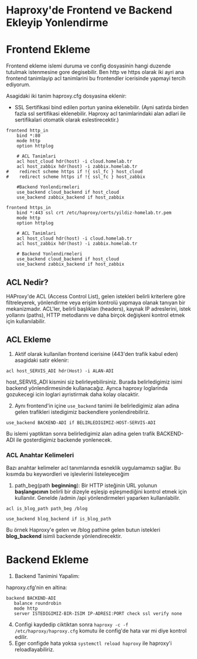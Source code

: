 # Haproxy'de Frontend ve Backend Ekleyip Yonlendirme

# Frontend Ekleme

Frontend ekleme islemi duruma ve config dosyasinin hangi duzende tutulmak istenmesine gore degisebilir. Ben http ve https olarak iki ayri ana frontend tanimlayip acl tanimlarini bu frontendler icerisinde yapmayi tercih ediyorum.

Asagidaki iki tanim haproxy.cfg dosyasina eklenir:

- SSL Sertifikasi bind edilen portun yanina eklenebilir. (Ayni satirda birden fazla ssl sertifikasi eklenebilir. Haproxy acl tanimlarindaki alan adlari ile sertifikalari otomatik olarak eslestirecektir.)

```
frontend http_in
    bind *:80
    mode http
    option httplog

    # ACL Tanimlari
    acl host_cloud hdr(host) -i cloud.homelab.tr
    acl host_zabbix hdr(host) -i zabbix.homelab.tr
#    redirect scheme https if !{ ssl_fc } host_cloud
#    redirect scheme https if !{ ssl_fc } host_zabbix

    #Backend Yonlendirmeleri
    use_backend cloud_backend if host_cloud
    use_backend zabbix_backend if host_zabbix

frontend https_in
    bind *:443 ssl crt /etc/haproxy/certs/yildiz-homelab.tr.pem
    mode http
    option httplog

    # ACL Tanimlari
    acl host_cloud hdr(host) -i cloud.homelab.tr
    acl host_zabbix hdr(host) -i zabbix.homelab.tr

    # Backend Yonlendirmeleri
    use_backend cloud_backend if host_cloud
    use_backend zabbix_backend if host_zabbix
```

## ACL Nedir?

HAProxy'de ACL (Access Control List), gelen istekleri belirli kriterlere göre filtreleyerek, yönlendirme veya erişim kontrolü yapmaya olanak tanıyan bir mekanizmadır. ACL'ler, belirli başlıkları (headers), kaynak IP adreslerini, istek yollarını (paths), HTTP metodlarını ve daha birçok değişkeni kontrol etmek için kullanılabilir.

## ACL Ekleme

1. Aktif olarak kullanilan frontend icerisine (443'den trafik kabul eden) asagidaki satir eklenir:

```acl host_SERVIS_ADI hdr(Host) -i ALAN-ADI```

host_SERVIS_ADI kismini siz belirleyebilirsiniz. Burada belirledigimiz isimi backend yönlendirmesinde kullanacağız. Ayrıca haproxy loglarinda gozukecegi icin loglari ayristirmak daha kolay olacaktir.

2. Aynı frontend'in içine ```use_backend``` tanimi ile belirledigimiz alan adina gelen trafikleri istedigimiz backendlere yonlendirebiliriz.

```use_backend BACKEND-ADI if BELIRLEDIGIMIZ-HOST-SERVIS-ADI```

Bu islemi yaptiktan sonra belirledigimiz alan adina gelen trafik BACKEND-ADI ile gosterdigimiz backende yonlenecek.

### ACL Anahtar Kelimeleri

Bazı anahtar kelimeler acl tanımlarında esneklik uygulamamızı sağlar. Bu kısımda bu keywordleri ve işlevlerini listeleyeceğim

1. path_beg(path **beginning**): Bir HTTP isteğinin URL yolunun **başlangıcının** belirli bir dizeyle eşleşip eşleşmediğini kontrol etmek için kullanılır. Genelde /admin /api yönlendirmeleri yaparken kullanılabilir.

```
acl is_blog_path path_beg /blog

use_backend blog_backend if is_blog_path
```
Bu örnek Haproxy'e gelen ve /blog pathine gelen butun istekleri **blog_backend** isimli backende yönlendirecektir.


# Backend Ekleme

1. Backend Tanimini Yapalim:

haproxy.cfg'nin en altina:

```
backend BACKEND-ADI
   balance roundrobin
   mode http 
   server ISTEDIGIMIZ-BIR-ISIM IP-ADRESI:PORT check ssl verify none

```

4. Configi kaydedip ciktiktan sonra ```haproxy -c -f /etc/haproxy/haproxy.cfg``` komutu ile config'de hata var mi diye kontrol edilir.
5. Eger configde hata yoksa ```systemctl reload haproxy``` ile haproxy'i reloadlayabiliriz.
